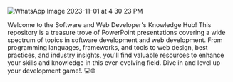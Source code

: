 
![WhatsApp Image 2023-11-01 at 4 30 23 PM](https://github.com/sinonagar123/Powerpoint_presentation/assets/102567147/08f41779-c6ab-4c46-9231-218f2d2e8695)


Welcome to the Software and Web Developer's Knowledge Hub! This repository is a treasure trove of PowerPoint presentations covering a wide spectrum of topics in software development and web development. From programming languages, frameworks, and tools to web design, best practices, and industry insights, you'll find valuable resources to enhance your skills and knowledge in this ever-evolving field. Dive in and level up your development game!. 💻🌐
